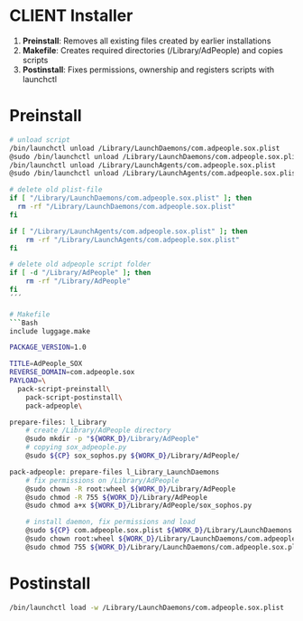 CLIENT Installer
================

1. **Preinstall**: Removes all existing files created by earlier installations
2. **Makefile**: Creates required directories (/Library/AdPeople) and copies scripts
3. **Postinstall**: Fixes permissions, ownership and registers scripts with launchctl

# Preinstall
```bash
# unload script
/bin/launchctl unload /Library/LaunchDaemons/com.adpeople.sox.plist
@sudo /bin/launchctl unload /Library/LaunchDaemons/com.adpeople.sox.plist
/bin/launchctl unload /Library/LaunchAgents/com.adpeople.sox.plist
@sudo /bin/launchctl unload /Library/LaunchAgents/com.adpeople.sox.plist

# delete old plist-file
if [ "/Library/LaunchDaemons/com.adpeople.sox.plist" ]; then 
  rm -rf "/Library/LaunchDaemons/com.adpeople.sox.plist"
fi

if [ "/Library/LaunchAgents/com.adpeople.sox.plist" ]; then 
	rm -rf "/Library/LaunchAgents/com.adpeople.sox.plist"
fi

# delete old adpeople script folder
if [ -d "/Library/AdPeople" ]; then
	rm -rf "/Library/AdPeople"
fi
´´´

# Makefile
```Bash
include luggage.make

PACKAGE_VERSION=1.0

TITLE=AdPeople_SOX
REVERSE_DOMAIN=com.adpeople.sox
PAYLOAD=\
  pack-script-preinstall\
	pack-script-postinstall\
	pack-adpeople\

prepare-files: l_Library
	# create /Library/AdPeople directory
	@sudo mkdir -p "${WORK_D}/Library/AdPeople"
	# copying sox_adpeople.py
	@sudo ${CP} sox_sophos.py ${WORK_D}/Library/AdPeople/

pack-adpeople: prepare-files l_Library_LaunchDaemons
	# fix permissions on /Library/AdPeople
	@sudo chown -R root:wheel ${WORK_D}/Library/AdPeople
	@sudo chmod -R 755 ${WORK_D}/Library/AdPeople
	@sudo chmod a+x ${WORK_D}/Library/AdPeople/sox_sophos.py

	# install daemon, fix permissions and load
	@sudo ${CP} com.adpeople.sox.plist ${WORK_D}/Library/LaunchDaemons
	@sudo chown root:wheel ${WORK_D}/Library/LaunchDaemons/com.adpeople.sox.plist
	@sudo chmod 755 ${WORK_D}/Library/LaunchDaemons/com.adpeople.sox.plist
```
# Postinstall
```bash
/bin/launchctl load -w /Library/LaunchDaemons/com.adpeople.sox.plist
```
